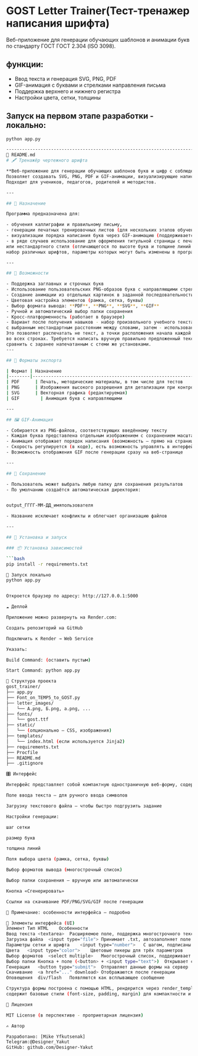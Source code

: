 # GOST Letter Trainer(Тест-тренажер написания шрифта)

Веб-приложение для генерации обучающих шаблонов  и анимации букв по стандарту ГОСТ ГОСТ 2.304 (ISO 3098). 

## функции:
- Ввод текста и генерация SVG, PNG, PDF
- GIF-анимация с буквами и стрелками направления письма
- Поддержка верхнего и нижнего регистра
- Настройки цвета, сетки, толщины

## Запуск на первом этапе разработки - локально:
```bash
python app.py

----------------------------------------------------------------------------------
📄 README.md
# 🖋️ Тренажёр чертежного шрифта

**Веб-приложение для генерации обучающих шаблонов букв и цифр с соблюдением стандарта ГОСТ ГОСТ 2.304 (ISO 3098.**  
Позволяет создавать SVG, PNG, PDF и GIF-анимации, визуализирующие написание букв.  
Подходит для учеников, педагогов, родителей и методистов.

---

## 🎯 Назначение

Программа предназначена для:

- обучения каллиграфии и правильному письму,
- генерации печатных тренировочных листов (для нескольких этапов обучения) и листов для тестов,
- визуализации порядка написания букв через GIF-анимацию (поддерживается кириллица и цифры).
- в ряде случаев использование для оформления титульной страницы с печатью текста стандартного 
или нестандартного стиля (отличающегося по высоте букв и толщине линий шрифта), для этого предлагается 
набор различных шрифтов, параметры которых могут быть изменены в программе.

---

## 🚀 Возможности

- Поддержка заглавных и строчных букв
- Использование пользовательских PNG-образов букв с направляющими стрелками
- Создание анимации из отдельных картинок в заданной последовательности
- Цветовая настройка элементов (рамка, сетка, буквы)
- Выбор формата вывода: **PDF**, **PNG**, **SVG**, **GIF**
- Ручной и автоматический выбор папки сохранения
- Кросс-платформенность (работает в браузере)
- Вариант после получения навыков - набор произвольного учебного текста в несколько строк 
с выбранным нестандартным расстояним между словами, затем - использование функции "Только точки". 
Это позволяет распечатать не текст, а точки расположения начала каждой первой буквы в слове 
во всех строках. Требуется написать вручную правильно предложенный текст и 
сравнить с заранее напечатанным с стеми же установками. 
---

## 🧪 Форматы экспорта

| Формат | Назначение                                                                           |
|--------|--------------------------------------------------------------|
| PDF      | Печать, методические материалы, в том числе для тестов            |
| PNG      | Изображения высокого разрешения для детализации при контроле  |
| SVG      | Векторная графика (редактируемая)                                           |
| GIF        | Анимация букв с направляющими                                               |

---

## 🖼️ GIF-Анимация

- Собирается из PNG-файлов, соответствующих введённому тексту
- Каждая буква представлена отдельным изображением с сохранением масштаба и пропорций
- Анимация отображает порядок написания (возможность — прямо на странице)
- Скорость регулируется (в коде), есть возможность управлять в интерфейсе
- Возможность отображения GIF после генерации сразу на веб-странице

---

## 💾 Сохранение

- Пользователь может выбрать любую папку для сохранения результатов
- По умолчанию создаётся автоматическая директория:


output_ГГГГ-ММ-ДД_имяпользователя

- Название исключает конфликты и облегчает организацию файлов

---

## 🧰 Установка и запуск

### 📦 Установка зависимостей

```bash
pip install -r requirements.txt

🚀 Запуск локально
python app.py


Откроется браузер по адресу: http://127.0.0.1:5000

☁️ Деплой

Приложение можно развернуть на Render.com:

Создать репозиторий на GitHub

Подключить к Render → Web Service

Указать:

Build Command: (оставить пустым)

Start Command: python app.py

🧩 Структура проекта
gost_trainer/
├── app.py
├── Font_on_TEMP5_to_GOST.py
├── letter_images/
│   └── А.png, Б.png, а.png, ...
├── fonts/
│   └── gost.ttf
├── static/
│   └── (опционально — CSS, изображения)
├── templates/
│   └── index.html (если используется Jinja2)
├── requirements.txt
├── Procfile
├── README.md
├── .gitignore

🎛️ Интерфейс

Интерфейс представляет собой компактную одностраничную веб-форму, содержащую:

Поле ввода текста — для ручного ввода символов

Загрузку текстового файла — чтобы быстро подгрузить задание

Настройки генерации:

шаг сетки

размер букв

толщина линий

Поля выбора цвета (рамка, сетка, буквы)

Выбор форматов вывода (многострочный список)

Выбор папки сохранения — вручную или автоматически

Кнопка «Сгенерировать»

Ссылки на скачивание PDF/PNG/SVG/GIF после генерации

🔎 Примечание: особенности интерфейса — подробно

📌 Элементы интерфейса (UI)
Элемент	Тип HTML	Особенности
Ввод текста	<textarea>	Расширяемое поле, поддержка многострочного текста
Загрузка файла	<input type="file">	Принимает .txt, автозаполняет поле ввода
Параметры сетки и шрифта	<input type="number">	С шагом, подписаны <label>
Цвета	<input type="color">	Цветовые пикеры для трёх параметров
Выбор форматов	<select multiple>	Многострочный список, поддерживает множественный выбор
Выбор папки	Кнопка + поле (<button> + <input type="text">)	Открывает системный диалог
Генерация	<button type="submit">	Отправляет данные формы на сервер
Скачивание	<a href="..." download>	Отображаются после генерации
Оповещения	div/flash	Появляются как всплывающее сообщение

Структура формы построена с помощью HTML, рендерится через render_template_string, 
содержит базовые стили (font-size, padding, margin) для компактности и удобства.

📃 Лицензия

MIT License (в перспективе - проприетарная лицензия)

✍️ Автор

Разработано: [Mike Yfkutsenak]
Telegram:@Designer_Yakut
GitHub: github.com/Designer-Yakut
